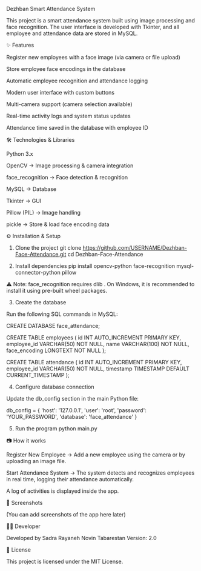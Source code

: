 Dezhban Smart Attendance System

This project is a smart attendance system built using image processing and face recognition.
The user interface is developed with Tkinter, and all employee and attendance data are stored in MySQL.

✨ Features

Register new employees with a face image (via camera or file upload)

Store employee face encodings in the database

Automatic employee recognition and attendance logging

Modern user interface with custom buttons

Multi-camera support (camera selection available)

Real-time activity logs and system status updates

Attendance time saved in the database with employee ID

🛠️ Technologies & Libraries

Python 3.x

OpenCV
 → Image processing & camera integration

face_recognition
 → Face detection & recognition

MySQL
 → Database

Tkinter
 → GUI

Pillow (PIL)
 → Image handling

pickle
 → Store & load face encoding data

⚙️ Installation & Setup
1. Clone the project
git clone https://github.com/USERNAME/Dezhban-Face-Attendance.git
cd Dezhban-Face-Attendance

2. Install dependencies
pip install opencv-python face-recognition mysql-connector-python pillow


⚠️ Note: face_recognition requires dlib
.
On Windows, it is recommended to install it using pre-built wheel packages.

3. Create the database

Run the following SQL commands in MySQL:

CREATE DATABASE face_attendance;

CREATE TABLE employees (
    id INT AUTO_INCREMENT PRIMARY KEY,
    employee_id VARCHAR(50) NOT NULL,
    name VARCHAR(100) NOT NULL,
    face_encoding LONGTEXT NOT NULL
);

CREATE TABLE attendance (
    id INT AUTO_INCREMENT PRIMARY KEY,
    employee_id VARCHAR(50) NOT NULL,
    timestamp TIMESTAMP DEFAULT CURRENT_TIMESTAMP
);

4. Configure database connection

Update the db_config section in the main Python file:

db_config = {
    'host': '127.0.0.1',
    'user': 'root',
    'password': 'YOUR_PASSWORD',
    'database': 'face_attendance'
}

5. Run the program
python main.py

📷 How it works

Register New Employee → Add a new employee using the camera or by uploading an image file.

Start Attendance System → The system detects and recognizes employees in real time, logging their attendance automatically.

A log of activities is displayed inside the app.

📌 Screenshots

(You can add screenshots of the app here later)

👨‍💻 Developer

Developed by Sadra Rayaneh Novin Tabarestan
Version: 2.0

📜 License

This project is licensed under the MIT License.

